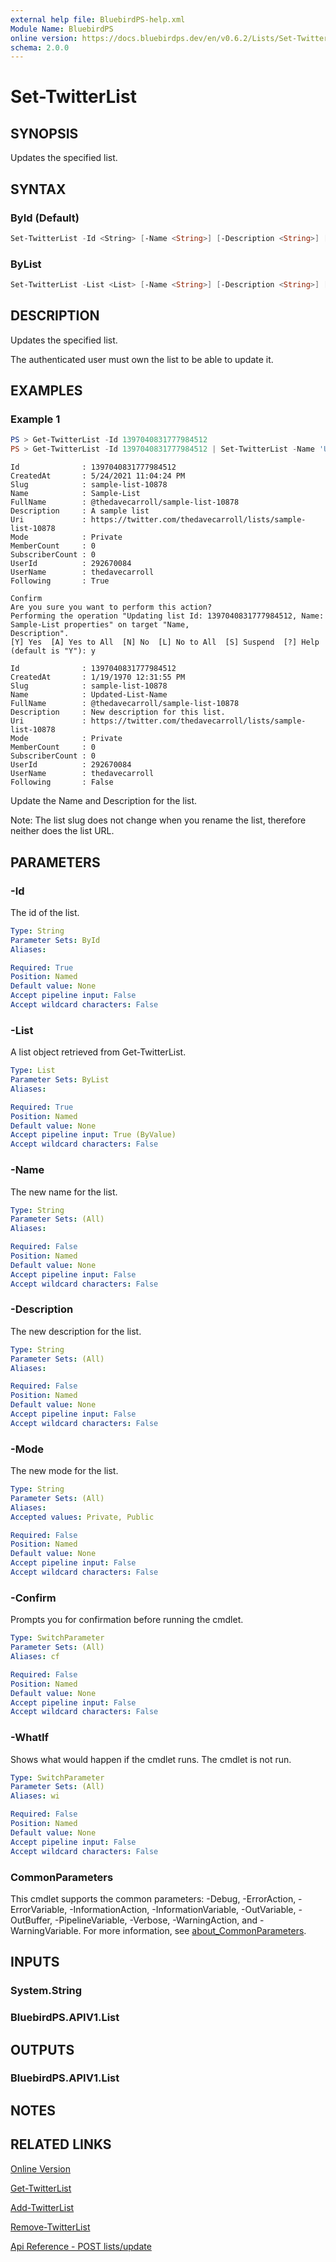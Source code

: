 ```yaml
---
external help file: BluebirdPS-help.xml
Module Name: BluebirdPS
online version: https://docs.bluebirdps.dev/en/v0.6.2/Lists/Set-TwitterList
schema: 2.0.0
---
```


# Set-TwitterList

## SYNOPSIS

Updates the specified list.

## SYNTAX

### ById (Default)

```powershell
Set-TwitterList -Id <String> [-Name <String>] [-Description <String>] [-Mode <String>] [-WhatIf] [-Confirm] [<CommonParameters>]
```

### ByList

```powershell
Set-TwitterList -List <List> [-Name <String>] [-Description <String>] [-Mode <String>] [-WhatIf] [-Confirm] [<CommonParameters>]
```

## DESCRIPTION

Updates the specified list.

The authenticated user must own the list to be able to update it.

## EXAMPLES

### Example 1

```powershell
PS > Get-TwitterList -Id 1397040831777984512
PS > Get-TwitterList -Id 1397040831777984512 | Set-TwitterList -Name 'Updated-List-Name' -Description 'New description for this list.'
```

```text
Id              : 1397040831777984512
CreatedAt       : 5/24/2021 11:04:24 PM
Slug            : sample-list-10878
Name            : Sample-List
FullName        : @thedavecarroll/sample-list-10878
Description     : A sample list
Uri             : https://twitter.com/thedavecarroll/lists/sample-list-10878
Mode            : Private
MemberCount     : 0
SubscriberCount : 0
UserId          : 292670084
UserName        : thedavecarroll
Following       : True

Confirm
Are you sure you want to perform this action?
Performing the operation "Updating list Id: 1397040831777984512, Name: Sample-List properties" on target "Name,
Description".
[Y] Yes  [A] Yes to All  [N] No  [L] No to All  [S] Suspend  [?] Help (default is "Y"): y

Id              : 1397040831777984512
CreatedAt       : 1/19/1970 12:31:55 PM
Slug            : sample-list-10878
Name            : Updated-List-Name
FullName        : @thedavecarroll/sample-list-10878
Description     : New description for this list.
Uri             : https://twitter.com/thedavecarroll/lists/sample-list-10878
Mode            : Private
MemberCount     : 0
SubscriberCount : 0
UserId          : 292670084
UserName        : thedavecarroll
Following       : False
```

Update the Name and Description for the list.

Note: The list slug does not change when you rename the list, therefore neither does the list URL.

## PARAMETERS

### -Id

The id of the list.

```yaml
Type: String
Parameter Sets: ById
Aliases:

Required: True
Position: Named
Default value: None
Accept pipeline input: False
Accept wildcard characters: False
```

### -List

A list object retrieved from Get-TwitterList.

```yaml
Type: List
Parameter Sets: ByList
Aliases:

Required: True
Position: Named
Default value: None
Accept pipeline input: True (ByValue)
Accept wildcard characters: False
```

### -Name

The new name for the list.

```yaml
Type: String
Parameter Sets: (All)
Aliases:

Required: False
Position: Named
Default value: None
Accept pipeline input: False
Accept wildcard characters: False
```

### -Description

The new description for the list.

```yaml
Type: String
Parameter Sets: (All)
Aliases:

Required: False
Position: Named
Default value: None
Accept pipeline input: False
Accept wildcard characters: False
```

### -Mode

The new mode for the list.

```yaml
Type: String
Parameter Sets: (All)
Aliases:
Accepted values: Private, Public

Required: False
Position: Named
Default value: None
Accept pipeline input: False
Accept wildcard characters: False
```

### -Confirm

Prompts you for confirmation before running the cmdlet.

```yaml
Type: SwitchParameter
Parameter Sets: (All)
Aliases: cf

Required: False
Position: Named
Default value: None
Accept pipeline input: False
Accept wildcard characters: False
```

### -WhatIf

Shows what would happen if the cmdlet runs.
The cmdlet is not run.

```yaml
Type: SwitchParameter
Parameter Sets: (All)
Aliases: wi

Required: False
Position: Named
Default value: None
Accept pipeline input: False
Accept wildcard characters: False
```

### CommonParameters

This cmdlet supports the common parameters: -Debug, -ErrorAction, -ErrorVariable, -InformationAction, -InformationVariable, -OutVariable, -OutBuffer, -PipelineVariable, -Verbose, -WarningAction, and -WarningVariable. For more information, see [about_CommonParameters](http://go.microsoft.com/fwlink/?LinkID=113216).

## INPUTS

### System.String

### BluebirdPS.APIV1.List

## OUTPUTS

### BluebirdPS.APIV1.List

## NOTES

## RELATED LINKS

[Online Version](https://docs.bluebirdps.dev/en/v0.6.2/Lists/Set-TwitterList)

[Get-TwitterList](https://docs.bluebirdps.dev/en/v0.6.2/Lists/Get-TwitterList)

[Add-TwitterList](https://docs.bluebirdps.dev/en/v0.6.2/Lists/Add-TwitterList)

[Remove-TwitterList](https://docs.bluebirdps.dev/en/v0.6.2/Lists/Remove-TwitterList)

[Api Reference - POST lists/update](https://developer.twitter.com/en/docs/twitter-api/v1/accounts-and-users/create-manage-lists/api-reference/post-lists-update)
